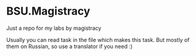# BSU.Magistracy
Just a repo for my labs by magistracy

Usually you can read task in the file which makes this task. But mostly of them on Russian, so use a translator if you need :)
